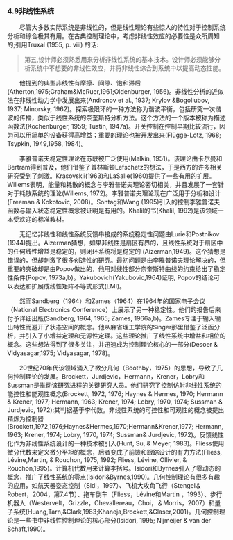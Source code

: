 ### 4.9非线性系统

　　尽管大多数实际系统是非线性的，但是线性理论有些惊人的特性对于控制系统分析和综合极其有用。在古典控制理论中，考虑非线性效应的必要性是众所周知的;引用Truxal (1955, p. viii) 的话:

>第五,设计师必须熟悉用来分析非线性系统的基本技术。设计师必须能够分析系统中不想要的非线性效应，并将非线性综合到系统中以提高动态性能。

　　他提到的典型非线性有摩擦、间隙、饱和滞后(Atherton,1975;Graham&McRuer,1961;Oldenburger, 1956)。非线性分析的近似法在非线性动力学中发展出来(Andronov et al., 1937; Krylov &Bogoliubov, 1937; Minorsky, 1962)。探索极限环的一种方法称为谐波平衡，包括研究一次谐波的传播，类似于线性系统的奈奎斯特分析方法。这个方法的一个版本被称为描述函数法(Kochenburger, 1959; Tustin, 1947a)。开关控制在控制早期比较流行，因为可以用简单的设备获得高增益；重要的理论也被开发出来(Flügge-Lotz, 1968; Tsypkin, 1949,1958, 1984)。

　　李雅普诺夫稳定性理论在苏联被广泛使用(Malkin, 1951)。该理论由卡尔曼和Bertram得到普及，他们借鉴了普林斯顿Lefschetz的想法，于是西方的许多相关研究受到了刺激。Krasovskii(1963)和LaSalle(1960)提供了一些有用的扩展。Willems表明，能量和耗散的概念与李雅普诺夫理论密切相关，并且发展了一套针对于耗散系统的理论(Willems, 1972)。李雅普诺夫理论现在广泛用于分析和设计(Freeman & Kokotovic, 2008)。Sontag和Wang (1995)引入的控制李雅普诺夫函数与输入状态稳定性概念被证明是有用的。Khalil的书(Khalil, 1992)是该领域一本受欢迎的标准教材。

　　无记忆非线性和线性系统反馈串接成的系统稳定性问题由Lurie和Postnikov (1944)提出。Aizerman猜想，如果非线性是扇区有界的，且线性系统对于扇区中的任何线性增益是稳定的，则闭环系统将是稳定的 (Aizerman,1949)。这个猜想是错误的，但却刺激了很多创造性的研究。最初问题是由李雅普诺夫理论解决的，但重要的突破却是由Popov做出的，他用对线性部分奈奎斯特曲线的约束给出了稳定性条件(Popov, 1973a,b)。Yakubovich(Yakubovic,1964)证明, Popov的结论可以表达和扩展成线性矩阵不等式形式(LMI)。

　　然而Sandberg（1964）和Zames（1964）在1964年的国家电子会议（National Electronics Conference）上展示了另一种稳定性。他们的报告后来付予详细出版(Sandberg, 1964, 1965; Zames, 1966a,b)。Zames专注于输入输出特性而避开了状态空间的概念。他从麻省理工学院的Singer那里借鉴了泛函分析，并引入了小增益定理和无源性定理。这些理论推广了线性系统中增益和相位的概念。这些想法得到了很多关注，并迅速成为控制理论核心的一部分(Desoer & Vidyasagar,1975; Vidyasagar, 1978)。

　　20世纪70年代该领域涌入了微分几何（Boothby，1975）的思想，导致了几何控制理论的发展。Brockett，Jurdjevic，Hermann，Krener，Lobry和Sussman是推动该研究进程的关键研究人员。他们研究了控制仿射非线性系统的能控性和能观性概念(Brockett, 1972, 1976; Haynes & Hermes, 1970; Hermann & Krener, 1977; Hermann, 1963; Krener, 1974; Lobry, 1970, 1974; Sussman & Jurdjevic, 1972);其判据基于李代数。非线性系统的可控性和可观性的概念被提出精炼为控制器(Brockett,1972,1976;Haynes&Hermes,1970;Hermann&Krener,1977; Hermann, 1963; Krener, 1974; Lobry, 1970, 1974; Sussman& Jurdjevic, 1972)。反馈线性化作为非线性系统设计的一种技术被引入(Hunt, Su, & Meyer, 1983)。Fliess使用微分代数来定义微分平坦的概念，后者变成了前馈和跟踪设计的有力方法(Fliess, Lévine,Martin, & Rouchon, 1975, 1992; Fliess, Lévine, Ollivier, & Rouchon,1995)。计算机代数用来计算李括号。Isidori和Byrnes引入了零动态的概念，推广了线性系统的零点(Isidori&Byrnes,1990)。几何控制理论有很多有趣的应用，如航天器姿态控制（Sidi，1997）、飞机大攻角飞行（Stengel＆Robert，2004，第7.4节）、拖车倒车（Fliess，Lévine和Martin ，1993）、步行机器人（Westervelt，Grizzle，Chevallereau，Choi，＆Morris，2007）和量子系统(Huang,Tarn,&Clark,1983;Khaneja,Brockett,&Glaser,2001)。几何控制理论是一些书中非线性控制理论的核心部分(Isidori, 1995; Nijmeijer & van der Schaft,1990)。
